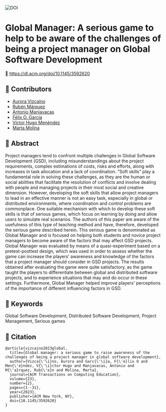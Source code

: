 ![DOI](https://img.shields.io/badge/DOI-10.1145%2F3592620-blue)

# Global Manager: A serious game to help to be aware of the challenges of being a project manager on Global Software Development

🔗 https://dl.acm.org/doi/10.1145/3592620

## 👥 Contributors

* [Aurora Vizcaíno](mailto:aurora.vizcaino@uclm.es)
* [Rubén Márquez](mailto:rmarquez@aqclab.es)
* [Antonio Manjavacas](mailto:manjavacas@ugr.es)
* [Félix O. García](mailto:rmarquez@aqclab.es)
* [Víctor Hugo Menéndez](mailto:mdoming@correo.uady.mx)
* [Marta Molina](mailto:Marta.Molina@uclm.es)

## 📖 Abstract

Project managers tend to confront multiple challenges in Global Software Development (GSD), including misunderstandings about the project requirements, complex estimations of costs, risks and efforts, along with increases in task allocation and a lack of coordination. “Soft skills” play a fundamental role in solving these challenges, as they are the human or social abilities that facilitate the resolution of conflicts and involve dealing with people and managing projects in their most social and creative dimension. However, developing the soft skills that allow project managers to lead in an effective manner is not an easy task, especially in global or distributed environments, where coordination and control problems are commonplace. One suitable mechanism with which to develop these soft skills is that of serious games, which focus on learning by doing and allow users to simulate real scenarios. The authors of this paper are aware of the usefulness of this type of teaching method and have, therefore, developed the serious game described herein. This serious game is denominated as Global Manager and is focused on helping both students and novice project managers to become aware of the factors that may affect GSD projects. Global Manager was evaluated by means of a quasi-experiment based on a pretest-posttest design, which was used in order to assess whether the game can increase the players’ awareness and knowledge of the factors that a project manager should consider in GSD projects. The results obtained after evaluating the game were quite satisfactory, as the game taught the players to differentiate between global and distributed software projects, and to experience situations that may and do occur in these settings. Furthermore, Global Manager helped improve players' perceptions of the importance of different influencing factors in GSD.

## 🔑 Keywords

Global Software Development, Distributed Software Development, Project Management, Serious games

## 📝 Citation 

```
@article{vizcaino2023global,
  title={Global manager: a serious game to raise awareness of the challenges of being a project manager in global software development},
  author={Vizca{\'\i}no, Aurora and Garc{\'\i}a, F{\'e}lix O and Men{\'e}ndez, V{\'\i}ctor Hugo and Manjavacas, Antonio and M{\'a}rquez, Rub{\'e}n and Molina, Marta},
  journal={ACM Transactions on Computing Education},
  volume={23},
  number={2},
  pages={1--31},
  year={2023},
  publisher={ACM New York, NY},
  doi={10.1145/3592620}
}
```
